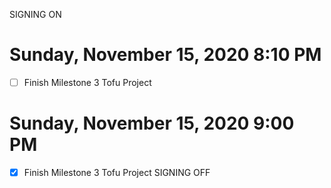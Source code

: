 SIGNING ON
# Sunday, November 15, 2020 8:10 PM
- [ ] Finish Milestone 3 Tofu Project


# Sunday, November 15, 2020 9:00 PM
- [x] Finish Milestone 3 Tofu Project
SIGNING OFF